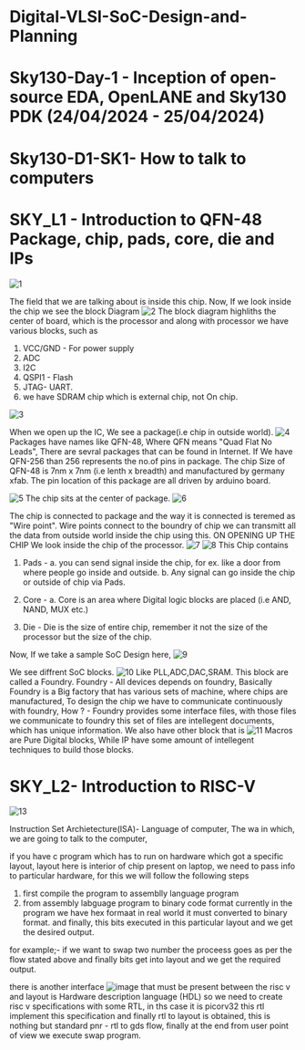 # Digital-VLSI-SoC-Design-and-Planning
# Sky130-Day-1 - Inception of open-source EDA, OpenLANE and Sky130 PDK (24/04/2024 - 25/04/2024)
# Sky130-D1-SK1- How to talk to computers
# SKY_L1 - Introduction to QFN-48 Package, chip, pads, core, die and IPs
![1](https://github.com/muk3shb/Digital-VLSI-SoC-Design-and-Planning/assets/71267630/6d0e847e-ccca-4321-b861-dd0b68bc331a)

The field that we are talking about is inside this chip.
Now, If we look inside the chip we see the block Diagram
![2](https://github.com/muk3shb/Digital-VLSI-SoC-Design-and-Planning/assets/71267630/1b2ea9d2-dee8-4beb-9fd1-66dba3711acd)
The block diagram highliths the center of board, which is the processor and along with processor we have various blocks, such as
  1. VCC/GND -  For power supply
  2. ADC
  3. I2C
  4. QSPI1 - Flash
  5. JTAG- UART.
  6. we have SDRAM chip which is external chip, not On chip.

![3](https://github.com/muk3shb/Digital-VLSI-SoC-Design-and-Planning/assets/71267630/b90f96d7-43b6-48cf-9c94-29c84cfe746e)

When we open up the IC, We see a package(i.e chip in outside world).
![4](https://github.com/muk3shb/Digital-VLSI-SoC-Design-and-Planning/assets/71267630/5d7be4ad-38a8-4250-bae3-069afea13e86)
Packages have names like  QFN-48, Where QFN means "Quad Flat No Leads", There are sevral packages that can be found in Internet.
If We have QFN-256 than 256 represents the no.of pins in package.
The chip Size of QFN-48 is 7nm x 7nm (i.e lenth x breadth) and  manufactured by germany xfab. 
The pin  location of this package are all driven by arduino board. 

![5](https://github.com/muk3shb/Digital-VLSI-SoC-Design-and-Planning/assets/71267630/6573b1d8-ebe6-41c1-ba73-e90078910dcf)
The chip sits at the center of package.
![6](https://github.com/muk3shb/Digital-VLSI-SoC-Design-and-Planning/assets/71267630/e508c742-b532-4d04-a535-62658561c67e)

The chip is connected to package and the way it is connected is teremed as "Wire point".
Wire points connect to the boundry of chip we can transmitt all the data from outside world inside the chip using this.
ON OPENING UP THE CHIP We look inside the chip of the processor.
![7](https://github.com/muk3shb/Digital-VLSI-SoC-Design-and-Planning/assets/71267630/87a19745-9959-4113-84fa-0680e35e9920)
![8](https://github.com/muk3shb/Digital-VLSI-SoC-Design-and-Planning/assets/71267630/da6c9e24-3d4b-4933-ac24-7d52746de73d)
This Chip contains 
1. Pads -
   a. you can send signal inside the chip, for ex. like a door from where people go inside and outside.
   b. Any signal can go inside the chip or outside of chip via Pads.

2. Core -
   a. Core is an area where Digital logic blocks are placed  (i.e AND, NAND, MUX etc.)

3. Die - Die is the size of entire chip, remember it not the size of the processor but the size of the chip.

Now, If we take a sample SoC Design here,
![9](https://github.com/muk3shb/Digital-VLSI-SoC-Design-and-Planning/assets/71267630/6a2d1536-5246-4823-a047-855bf2cef5c1)

We see diffrent SoC blocks.
![10](https://github.com/muk3shb/Digital-VLSI-SoC-Design-and-Planning/assets/71267630/011b366c-3d07-4aba-b8df-c54ed8aaf658)
Like PLL,ADC,DAC,SRAM. This block are called a Foundry.
Foundry - All devices depends on foundry, Basically Foundry is a Big factory that has various sets of machine, where chips are manufactured, To design the chip we have to communicate continuously with foundry,
How ? - Foundry provides some interface files, with those files we communicate to foundry this set of files are intellegent documents, which has unique information.
We also have other block that is
![11](https://github.com/muk3shb/Digital-VLSI-SoC-Design-and-Planning/assets/71267630/2102d2cc-90a6-4d0d-8f28-2adb2fc4580e)
Macros are Pure Digital blocks, While IP have some amount of intellegent techniques to build those blocks.

# SKY_L2- Introduction to RISC-V
![13](https://github.com/muk3shb/Digital-VLSI-SoC-Design-and-Planning/assets/71267630/99602620-9c1a-4e0e-916c-1a0dc82ac8d2)

Instruction Set Archietecture(ISA)- Language of computer, The wa in which, we are going to talk to the computer, 

if you have c program which has to run on hardware which got a specific layout, layout here is interior of chip present on laptop, we need to pass info to particular hardware, for this we will follow the following steps
1. first compile the program to assemblly language program
2. from assembly labguage program to binary code format
   currently in the program we have hex formaat in real world it must converted to binary format.
  and finally, this bits executed in this particular layout and we get the desired output.

for example;- if we want to swap two number the proceess goes as per the flow stated above and finally bits get into layout and we get the required output.

there is another interface 
![image](https://github.com/muk3shb/Digital-VLSI-SoC-Design-and-Planning/assets/71267630/4b98bc51-0468-434f-a55b-7c84fa3d6ac2)
that must be present between the risc v and layout is Hardware description language (HDL) so we need to create risc v specifications with some RTL, in ths case it is picorv32
this rtl implement this specification and finally rtl to layout is obtained, this is nothing but standard pnr - rtl to gds flow, finally at the end from user point of view we execute swap program.
 






  
